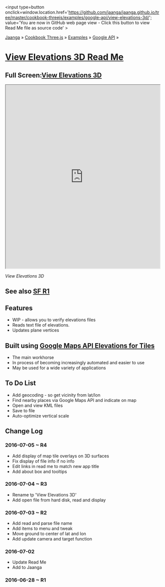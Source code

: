 <span style=display:none; >[You are now in GitHub source code view - click this link to view Read Me file as a web page]
( https://jaanga.github.io/cookbook-threejs/examples/google-api/view-elevations-3d/index.html#readme.md "View file as a web page." ) </span>
<input type=button onclick=window.location.href='https://github.com/jaanga/jaanga.github.io/tree/master/cookbook-threejs/examples/google-api/view-elevations-3d/'; value='You are now in GitHub web page view - Click this button to view Read Me file as source code' >

[Jaanga]( http://jaanga.github.io ) &raquo; [Cookbook Three.js]( http://jaanga.github.io/cookbook-threejs/  ) &raquo;
[Examples]( https://jaanga.github.io/cookbook-threejs/examples/ ) &raquo; [Google API]( https://jaanga.github.io/cookbook-threejs/examples/google-api/ ) &raquo;

[View Elevations 3D Read Me]( https://jaanga.github.io/cookbook-threejs/examples/google-api/view-elevations-3d/index.html#readme.md )
===


## Full Screen:[View Elevations 3D]( https://jaanga.github.io/cookbook-threejs/examples/google-api/view-elevations-3d/ )


<img src="https://cloud.githubusercontent.com/assets/547626/16543983/ab66ecf4-40a7-11e6-9618-6484df7206fc.png" style=display:none; width=800 >

<iframe src=https://jaanga.github.io/cookbook-threejs/examples/google-api/view-elevations-3d/ width=100% height=600px ></iframe>

_View Elevations 3D_


## See also [SF R1]( http://fgx.github.io/sandbox/view-elevations-3d/vnlk-r1.html )


## Features

* WIP - allows you to verify elevations files
* Reads text file of elevations. 
* Updates plane vertices


## Built using [Google Maps API Elevations for Tiles]( http://jaanga.github.io/cookbook-threejs/examples/google-api/google-maps-api-elevations-for-tiles/ )

* The main workhorse
* In process of becoming increasingly automated and easier to use
* May be used for a wide variety of applications


## To Do List

* Add geocoding - so get vicinity from lat/lon
* Find nearby places via Google Maps API and indicate on map
* Open and view KML files
* Save to file
* Auto-optimize vertical scale



## Change Log

### 2016-07-05 ~ R4

* Add display of map tile overlays on 3D surfaces
* Fix display of file info if no info
* Edit links in read me to match new app title
* Add about box and tooltips


### 2016-07-04 ~ R3

* Rename tp 'View Elevations 3D'
* Add open file from hard disk, read and display

### 2016-07-03 ~ R2

* Add read and parse file name
* Add items to menu and tweak
* Move ground to center of lat and lon
* Add update camera and target function

### 2016-07-02 

* Update Read Me
* Add to Jaanga


### 2016-06-28 ~ R1


